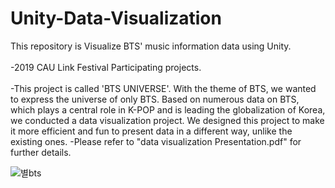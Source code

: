 # Unity-Data-Visualization
This repository is Visualize BTS' music information data using Unity.<BR/><BR/>
-2019 CAU Link Festival Participating projects.<BR/><BR/>
-This project is called 'BTS UNIVERSE'. With the theme of BTS, we wanted to express the universe of only BTS. Based on numerous data on BTS, which plays a central role in K-POP and is leading the globalization of Korea, we conducted a data visualization project. We designed this project to make it more efficient and fun to present data in a different way, unlike the existing ones.
-Please refer to "data visualization Presentation.pdf" for further details.

![별bts](https://user-images.githubusercontent.com/76837709/103891911-fe7e4b80-512d-11eb-925c-be073cabebcb.PNG)
